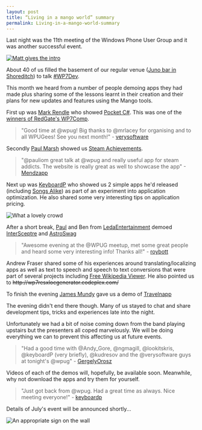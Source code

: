 ```yaml
---
layout: post
title: “Living in a mango world” summary
permalink: Living-in-a-mango-world-summary
---
```


Last night was the 11th meeting of the Windows Phone User Group and it was another successful event.

[![Matt gives the intro](https://mrlacey.github.io/winappsldn/images/328049364.jpg)](http://twitpic.com/5fb8ic)

About 40 of us filled the basement of our regular venue ([Juno bar in Shoreditch](http://www.junoshoreditch.co.uk/)) to talk [#WP7Dev](http://twitter.com/search/%23wp7dev).

This month we heard from a number of people demoing apps they had made plus sharing some of the lessons learnt in their creation and their plans for new updates and features using the Mango tools.

First up was [Mark Rendle](http://twitter.com/markrendle) who showed [Pocket C#](http://social.zune.net/redirect?type=phoneApp&id=2f840483-0a54-e011-854c-00237de2db9e). This was one of the [winners of RedGate's WP7Comp](http://wp7comp.posterous.com/red-gate-softwares-windows-phone-7-competitio).

> "Good time at @wpug! Big thanks to @mrlacey for organising and to all WPUGees! See you next month!" - [verysoftware](http://twitter.com/verysoftware/status/83681619487113216)

Secondly [Paul Marsh](http://twitter.com/pauliom) showed us [Steam Achievements](http://social.zune.net/redirect?type=phoneApp&id=75d6f30c-0f8b-e011-986b-78e7d1fa76f8).

> "@pauliom great talk at @wpug and really useful app for steam addicts. The website is really great as well to showcase the app" -[Mendzapp](http://twitter.com/Mendzapp/status/83691658000080896)

Next up was [KeyboardP](http://twitter.com/keyboardP) who showed us 2 simple apps he'd released (including [Songs Alike](http://social.zune.net/redirect?type=phoneApp&id=3b313436-2495-e011-986b-78e7d1fa76f8)) as part of an experiment into application optimization. He also shared some very interesting tips on application pricing.

![What a lovely crowd](https://mrlacey.github.io/winappsldn/images/WP_000196.jpg)

After a short break, [Paul](http://twitter.com/pauliharman) and Ben from [LedaEntertainment](http://twitter.com/ledaentertain) demoed [InterSceptre](http://social.zune.net/redirect?type=phoneApp&id=92714050-f17a-e011-986b-78e7d1fa76f8) and [AstroSwag](http://social.zune.net/redirect?type=phoneApp&id=4bbc8376-9886-e011-986b-78e7d1fa76f8)

> "Awesome evening at the @WPUG meetup, met some great people and heard some very interesting info! Thanks all!" - [roybott](http://twitter.com/Roybott/status/83673530495016962)

Andrew Fraser shared some of his experiences around translating/localizing apps as well as text to speech and speech to text conversions that were part of several projects including [Free Wikipedia Viewer](http://social.zune.net/redirect?type=phoneApp&id=3a50d92c-3205-e011-9264-00237de2db9e). He also pointed us to ~~http&#58;&#47;&#47;wp7resxlocgenerator.codeplex.com/~~

To finish the evening [James Mundy](http://twitter.com/Mendzapp) gave us a demo of [Travelnapp](http://ow.ly/5esOv)

The evening didn't end there though. Many of us stayed to chat and share development tips, tricks and experiences late into the night.

Unfortunately we had a bit of noise coming down from the band playing upstairs but the presenters all coped marvelously. We will be doing everything we can to prevent this affecting us at future events.

> "Had a good time with @Andy\_Gore, @ngmagill, @lookitskris, @keyboardP (very briefly), @kudresov and the @verysoftware guys at tonight's @wpug" - [GergelyOrosz](http://twitter.com/GergelyOrosz/status/83659043012489216)

Videos of each of the demos will, hopefully, be available soon. Meanwhile, why not download the apps and try them for yourself.

> "Just got back from @wpug. Had a great time as always. Nice meeting everyone!" - [keyboardp](http://twitter.com/keyboardP/status/83671372215226368)

Details of July's event will be announced shortly...

![An appropriate sign on the wall](https://mrlacey.github.io/winappsldn/images/WP_000193.jpg)
